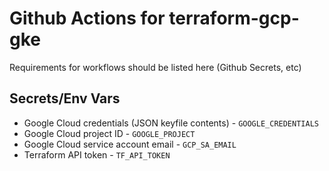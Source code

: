 # Github Actions for terraform-gcp-gke  
Requirements for workflows should be listed here (Github Secrets, etc)  

## Secrets/Env Vars  
* Google Cloud credentials (JSON keyfile contents) - `GOOGLE_CREDENTIALS`
* Google Cloud project ID - `GOOGLE_PROJECT`
* Google Cloud service account email - `GCP_SA_EMAIL`
* Terraform API token - `TF_API_TOKEN`
